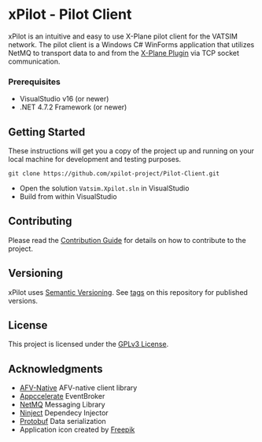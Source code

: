 # xPilot - Pilot Client

xPilot is an intuitive and easy to use X-Plane pilot client for the VATSIM network. The pilot client is a Windows C# WinForms application that utilizes NetMQ to transport data to and from the [X-Plane Plugin](https://github.com/xpilot-project/Plugin) via TCP socket communication.

### Prerequisites 

* VisualStudio v16 (or newer)
* .NET 4.7.2 Framework (or newer)

## Getting Started

These instructions will get you a copy of the project up and running on your local machine for development and testing purposes.

`git clone https://github.com/xpilot-project/Pilot-Client.git`

* Open the solution `Vatsim.Xpilot.sln` in VisualStudio
* Build from within VisualStudio

## Contributing

Please read the [Contribution Guide](CONTRIBUTING.md) for details on how to contribute to the project.

## Versioning

xPilot uses [Semantic Versioning](http://semver.org/). See [tags](https://github.com/xpilot-project/Pilot-Client/tags) on this repository for published versions.

## License

This project is licensed under the [GPLv3 License](LICENSE).

## Acknowledgments

* [AFV-Native](https://github.com/xsquawkbox/AFV-Native) AFV-native client library
* [Appccelerate](http://www.appccelerate.com/) EventBroker
* [NetMQ](https://github.com/zeromq/netmq) Messaging Library
* [Ninject](https://github.com/ninject/Ninject) Dependecy Injector
* [Protobuf](https://github.com/protocolbuffers/protobuf) Data serialization
* Application icon created by [Freepik](https://www.flaticon.com/authors/freepik)